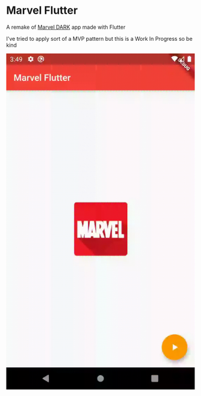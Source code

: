 # Marvel Flutter

A remake of [Marvel DARK](https://github.com/lalbuquerque/DARK) app made
with Flutter

I've tried to apply sort of a MVP pattern but this is a Work In Progress
so be kind

![marvel_flutter](images/marvel_flutter.png)
